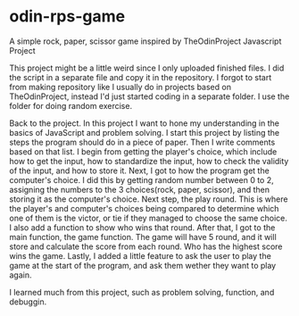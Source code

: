 # odin-rps-game
A simple rock, paper, scissor game inspired by TheOdinProject Javascript Project

This project might be a little weird since I only uploaded finished files. I did the script in a separate file and copy it in the repository. I forgot to start from making repository like I usually do in projects based on TheOdinProject, instead I'd just started coding in a separate folder. I use the folder for doing random exercise.

Back to the project. In this project I want to hone my understanding in the basics of JavaScript and problem solving. I start this project by listing the steps the program should do in a piece of paper. Then I write comments based on that list. I begin from getting the player's choice, which include how to get the input, how to standardize the input, how to check the validity of the input, and how to store it. Next, I got to how the program get the computer's choice. I did this by getting random number between 0 to 2, assigning the numbers to the 3 choices(rock, paper, scissor), and then storing it as the computer's choice. Next step, the play round. This is where the player's and computer's choices being compared to determine which one of them is the victor, or tie if they managed to choose the same choice. I also add a function to show who wins that round. After that, I got to the main function, the game function. The game will have 5 round, and it will store and calculate the score from each round. Who has the highest score wins the game. Lastly, I added a little feature to ask the user to play the game at the start of the program, and ask them wether they want to play again. 

I learned much from this project, such as problem solving, function, and debuggin.